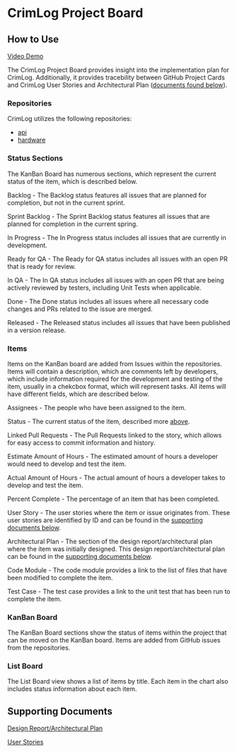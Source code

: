 # CrimLog Project Board

## How to Use

[Video Demo](#)

The CrimLog Project Board provides insight into the implementation plan for CrimLog. Additionally, it provides tracebility between GitHub Project Cards and CrimLog User Stories and Architectural Plan ([documents found below](#supporting-documents)).

### Repositories

CrimLog utilizes the following repositories:
- [api](https://github.com/crimlog/api) 
- [hardware](https://github.com/crimlog/hardware) 

### Status Sections
The KanBan Board has numerous sections, which represent the current status of the item, which is described below.

Backlog - The Backlog status features all issues that are planned for completion, but not in the current sprint.

Sprint Backlog - The Sprint Backlog status features all issues that are planned for completion in the current spring.

In Progress - The In Progress status includes all issues that are currently in development.

Ready for QA - The Ready for QA status includes all issues with an open PR that is ready for review.

In QA - The In QA status includes all issues with an open PR that are being actively reviewed by testers, including Unit Tests when applicable.

Done - The Done status includes all issues where all necessary code changes and PRs related to the issue are merged.

Released - The Released status includes all issues that have been published in a version release.

### Items

Items on the KanBan board are added from Issues within the repositories. Items will contain a description, which are comments left by developers, which include information required for the development and testing of the item, usually in a chekcbox format, which will represent tasks. All items will have different fields, which are described below. 

Assignees - The people who have been assigned to the item.

Status - The current status of the item, described more [above](#status-sections).

Linked Pull Requests - The Pull Requests linked to the story, which allows for easy access to commit information and history.

Estimate Amount of Hours - The estimated amount of hours a developer would need to develop and test the item.

Actual Amount of Hours - The actual amount of hours a developer takes to develop and test the item.

Percent Complete - The percentage of an item that has been completed.

User Story - The user stories where the item or issue originates from. These user stories are identified by ID and can be found in the [supporting documents below](#supporting-documents).

Architectural Plan - The section of the design report/architectural plan where the item was initially designed. This design report/architectural plan can be found in the [supporting documents below](#supporting-documents).

Code Module - The code module provides a link to the list of files that have been modified to complete the item.

Test Case - The test case provides a link to the unit test that has been run to complete the item.

### KanBan Board

The KanBan Board sections show the status of items within the project that can be moved on the KanBan board. Items are added from GitHub issues from the repositories. 

### List Board

The List Board view shows a list of items by title. Each item in the chart also includes status information about each item.


## Supporting Documents

[Design Report/Architectural Plan](https://1drv.ms/b/s!AiCF1hcKxI7hhyieEy8h1eWCUFS_?e=PBor82)

[User Stories](https://1drv.ms/x/s!AiCF1hcKxI7hhn9KVQeXh_fbDS6b?e=k3gWiq)